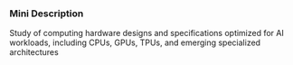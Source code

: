 ### Mini Description

Study of computing hardware designs and specifications optimized for AI workloads, including CPUs, GPUs, TPUs, and emerging specialized architectures
